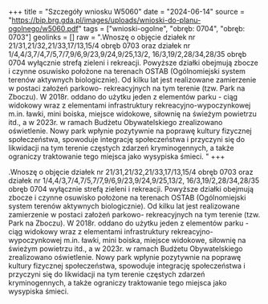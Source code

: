 +++
title = "Szczegóły wniosku W5060"
date = "2024-06-14"
source = "https://bip.brg.gda.pl/images/uploads/wnioski-do-planu-ogolnego/w5060.pdf"
tags = ["wnioski-ogolne", "obręb: 0704", "obręb: 0703"]
geolinks = []
raw = ".Wnoszę o objęcie działek nr 21/31,21/32,21/33,17/13,15/4 obręb 0703 oraz działek nr 1/4,4/3,7/4,7/5,7/7,9/6,9/23,9/24,9/25,13/2, 16/3,19/2,28/34,28/35 obręb 0704 wyłącznie strefą zieleni i rekreacji. Powyższe działki obejmują zbocze i czynne osuwisko położone na terenach OSTAB (Ogólnomiejski system terenów aktywnych biologicznie). Od kilku lat jest realizowane zamierzenie w postaci założeń parkowo- rekreacyjnych na tym terenie (tzw. Park na Zboczu). W 2018r. oddano do użytku jeden z elementów parku - ciąg widokowy wraz z elementami infrastruktury rekreacyjno-wypoczynkowej m.in. ławki, mini boiska, miejsce widokowe, siłownię na świeżym powietrzu itd., a w 2023r. w ramach Budżetu Obywatelskiego zrealizowano oświetlenie. Nowy park wpłynie pozytywnie na poprawę kultury fizycznej społeczeństwa, spowoduje integrację społeczeństwa i przyczyni się do likwidacji na tym terenie częstych zdarzeń kryminogennych, a także ograniczy traktowanie tego miejsca jako wysypiska śmieci. "
+++

.Wnoszę o objęcie działek nr 21/31,21/32,21/33,17/13,15/4 obręb 0703 oraz działek nr
1/4,4/3,7/4,7/5,7/7,9/6,9/23,9/24,9/25,13/2, 16/3,19/2,28/34,28/35 obręb 0704 wyłącznie strefą zieleni i
rekreacji. Powyższe działki obejmują zbocze i czynne osuwisko położone na terenach OSTAB (Ogólnomiejski
system terenów aktywnych biologicznie). Od kilku lat jest realizowane zamierzenie w postaci założeń parkowo-
rekreacyjnych na tym terenie (tzw. Park na Zboczu). W 2018r. oddano do użytku jeden z elementów parku -
ciąg widokowy wraz z elementami infrastruktury rekreacyjno-wypoczynkowej m.in. ławki, mini boiska, miejsce
widokowe, siłownię na świeżym powietrzu itd., a w 2023r. w ramach Budżetu Obywatelskiego zrealizowano
oświetlenie.
Nowy park wpłynie pozytywnie na poprawę kultury fizycznej społeczeństwa, spowoduje integrację
społeczeństwa i przyczyni się do likwidacji na tym terenie częstych zdarzeń kryminogennych, a także ograniczy
traktowanie tego miejsca jako wysypiska śmieci.



